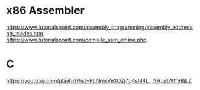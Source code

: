 # x86 Assembler
https://www.tutorialspoint.com/assembly_programming/assembly_addressing_modes.htm </br>
https://www.tutorialspoint.com/compile_asm_online.php </br>

# C
https://youtube.com/playlist?list=PLNmsVeXQZj7q4shI4L__SRpetWff9BjLZ </br>
